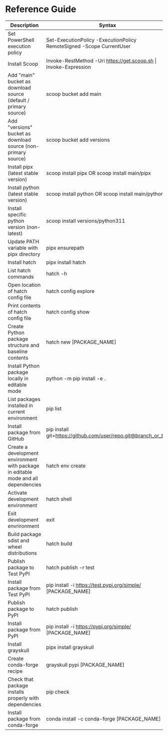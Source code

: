 # Reference Guide

| Description | Syntax |
|---|---|
| Set PowerShell execution policy | Set-ExecutionPolicy -ExecutionPolicy RemoteSigned -Scope CurrentUser |
| Install Scoop | Invoke-RestMethod -Uri https://get.scoop.sh \| Invoke-Expression |
| Add "main" bucket as download source (default / primary source) | scoop bucket add main |
| Add "versions" bucket as download source (non-primary source) | scoop bucket add versions |
| Install pipx (latest stable version) | scoop install pipx OR scoop install main/pipx |
| Install python (latest stable version) | scoop install python OR scoop install main/python |
| Install specific python version (non-latest) | scoop install versions/python311 |
| Update PATH variable with pipx directory | pipx ensurepath |
| Install hatch | pipx install hatch |
| List hatch commands | hatch -h |
| Open location of hatch config file | hatch config explore |
| Print contents of hatch config file | hatch config show |
| Create Python package structure and baseline contents | hatch new [PACKAGE_NAME] |
| Install Python package locally in editable mode | python -m pip install -e . |
| List packages installed in current environment | pip list |
| Install package from GitHub | pip install git+https://github.com/user/repo.git@branch_or_tag |
| Create a development environment with package in editable mode and all dependencies | hatch env create |
| Activate development environment | hatch shell |
| Exit development envrironment | exit |
| Build package sdist and wheel distributions | hatch build |
| Publish package to Test PyPI | hatch publish -r test |
| Install package from Test PyPI | pip install -i https://test.pypi.org/simple/ [PACKAGE_NAME] |
| Publish package to PyPI | hatch publish |
| Install package from PyPI | pip install -i https://pypi.org/simple/ [PACKAGE_NAME] |
| Install grayskull | pipx install grayskull |
| Create conda-forge recipe | grayskull pypi [PACKAGE_NAME] |
| Check that package installs properly with dependencies | pip check |
| Install package from conda-forge | conda install -c conda-forge [PACKAGE_NAME] |
